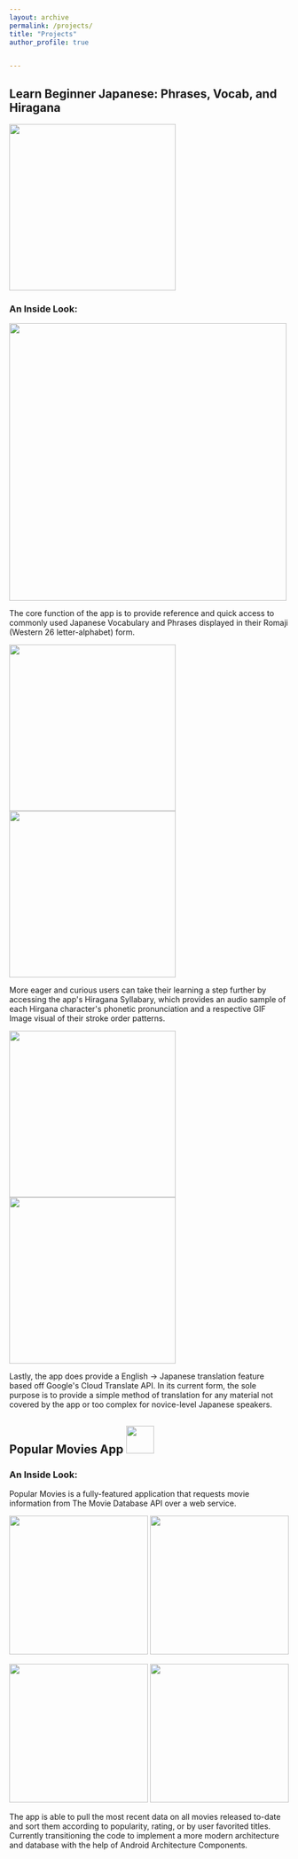 ```yaml
---
layout: archive
permalink: /projects/
title: "Projects"
author_profile: true


---
```


## Learn Beginner Japanese: Phrases, Vocab, and Hiragana

[<img src="/assets/images/google-play-badge.png" width="300">](https://play.google.com/store/apps/details?id=com.jaydroid.beginnerleveljapanese)

### An Inside Look:

<img src="/assets/images/LBJA-feature.png" width="500">

The core function of the app is to provide reference and quick access to commonly used Japanese Vocabulary and Phrases displayed in their Romaji (Western 26 letter-alphabet) form.

<img src="/assets/images/LBJA_Main_Screen_Phrases.png" width="300"> <img src="/assets/images/LBJA_Main_Screen_Favorites.png" width="300"> 

More eager and curious users can take their learning a step further by accessing the app's Hiragana Syllabary, which provides an audio sample of each Hirgana character's phonetic pronunciation and a respective GIF Image visual of their stroke order patterns.

<img src="/assets/images/LBJA_Main_Screen_Hiragana.png" width="300"> <img src="/assets/images/Beginner_Japanese_Hiragana_GIF_DEMO.gif" width="300">

Lastly, the app does provide a English -> Japanese translation feature based off Google's Cloud Translate API. In its current form, the sole purpose is to provide a simple method of translation for any material not covered by the app or too complex for novice-level Japanese speakers.


## Popular Movies App    [<img src="/assets/images/GitHub-Mark-Light-64px.png" width="50">](https://github.com/gr3y6h0st/Popular-Movies-App)

### An Inside Look:

Popular Movies is a fully-featured application that requests movie information from The Movie Database API over a web service.

<img src="/assets/images/Pop_Movies_Home_Activity.png" width="250"> <img src="/assets/images/Pop_Movies_Sorted_Home_Activity.png" width="250">

<img src="/assets/images/Pop_Movies_Movie_Details_Activity.png" width="250"> <img src="/assets/images/Pop_Movies_Settings_Activity.png" width="250">

The app is able to pull the most recent data on all movies released to-date and sort them according to popularity, rating, or by user favorited titles.
Currently transitioning the code to implement a more modern architecture and database with the help of Android Architecture Components.


